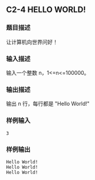 ## C2-4 HELLO WORLD!

### 题目描述

让计算机向世界问好！


### 输入描述

输入一个整数 n，1<=n<=100000。


### 输出描述

输出 n 行，每行都是 "Hello World!"


### 样例输入

```
3
```

### 样例输出

```
Hello World!
Hello World!
Hello World!
```